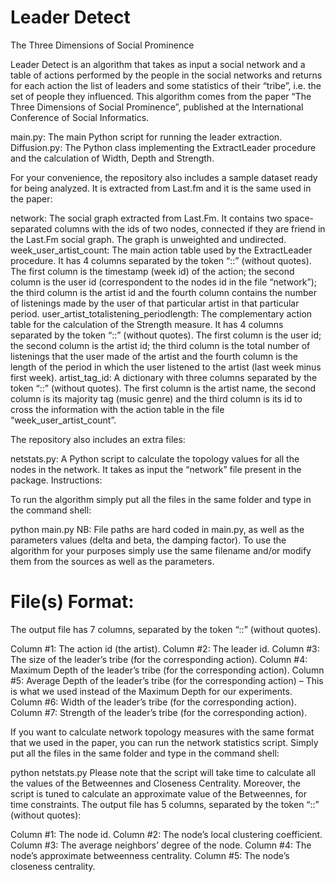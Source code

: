 # Leader Detect
The Three Dimensions of Social Prominence

Leader Detect is an algorithm that takes as input a social network and a table of actions performed by the people in the social networks and returns for each action the list of leaders and some statistics of their “tribe”, i.e. the set of people they influenced. This algorithm comes from the paper “The Three Dimensions of Social Prominence”, published at the International Conference of Social Informatics.

  main.py: The main Python script for running the leader extraction.
  Diffusion.py: The Python class implementing the ExtractLeader procedure and the calculation of Width, Depth and Strength.

For your convenience, the repository also includes a sample dataset ready for being analyzed. It is extracted from Last.fm and it is the same used in the paper:

  network: The social graph extracted from Last.Fm. It contains two space-separated columns with the ids of two nodes, connected if they are friend in the Last.Fm social graph. The graph is unweighted and undirected.
  week_user_artist_count: The main action table used by the ExtractLeader procedure. It has 4 columns separated by the token “::” (without quotes). The first column is the timestamp (week id) of the action; the second column is the user id (correspondent to the nodes id in the file “network”); the third column is the artist id and the fourth column contains the number of listenings made by the user of that particular artist in that particular period.
  user_artist_totalistening_periodlength: The complementary action table for the calculation of the Strength measure. It has 4 columns separated by the token “::” (without quotes). The first column is the user id; the second column is the artist id; the third column is the total number of listenings that the user made of the artist and the fourth column is the length of the period in which the user listened to the artist (last week minus first week).
  artist_tag_id: A dictionary with three columns separated by the token “::” (without quotes). The first column is the artist name, the second column is its majority tag (music genre) and the third column is its id to cross the information with the action table in the file “week_user_artist_count”.

The repository also includes an extra files:

  netstats.py: A Python script to calculate the topology values for all the nodes in the network. It takes as input the “network” file present in the package.
Instructions:

To run the algorithm simply put all the files in the same folder and type in the command shell:

 python main.py 
NB: File paths are hard coded in main.py, as well as the parameters values (delta and beta, the damping factor). To use the algorithm for your purposes simply use the same filename and/or modify them from the sources as well as the parameters.

# File(s) Format:

The output file has 7 columns, separated by the token “::” (without quotes).

Column #1: The action id (the artist).
Column #2: The leader id.
Column #3: The size of the leader’s tribe (for the corresponding action).
Column #4: Maximum Depth of the leader’s tribe (for the corresponding action).
Column #5: Average Depth of the leader’s tribe (for the corresponding action) – This is what we used instead of the Maximum Depth for our experiments.
Column #6: Width of the leader’s tribe (for the corresponding action).
Column #7: Strength of the leader’s tribe (for the corresponding action).

If you want to calculate network topology measures with the same format that we used in the paper, you can run the network statistics script. Simply put all the files in the same folder and type in the command shell:

 python netstats.py 
Please note that the script will take time to calculate all the values of the Betweennes and Closeness Centrality. Moreover, the script is tuned to calculate an approximate value of the Betweennes, for time constraints. The output file has 5 columns, separated by the token “::” (without quotes):

Column #1: The node id.
Column #2: The node’s local clustering coefficient.
Column #3: The average neighbors’ degree of the node.
Column #4: The node’s approximate betweenness centrality.
Column #5: The node’s closeness centrality.

